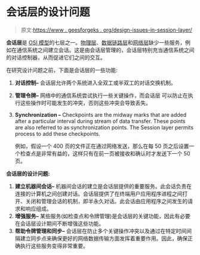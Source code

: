 # 会话层的设计问题

> 原文:[https://www . geesforgeks . org/design-issues-in-session-layer/](https://www.geeksforgeeks.org/design-issues-in-session-layer/)

**会话层**是 [OSI 模型](https://www.geeksforgeeks.org/c-plus-plus/)的七层之一。[物理层](https://practice.geeksforgeeks.org/problems/explain-working-of-physical-layer)、[数据链路层](https://www.geeksforgeeks.org/data-link-layer-in-osi-model/)和[网络层](https://www.geeksforgeeks.org/design-issues-in-network-layer/)缺少一些服务，例如在通信系统之间建立会话。这是由会话层管理的，会话层特别充当通信系统之间的对话控制器，从而促进它们之间的交互。

在研究设计问题之前，下面是会话层的一些功能:

1.  **对话控制–**
    会话层允许两个系统进入全双工或半双工的对话交换机制。
2.  **管理令牌–**
    网络中的通信系统尝试执行一些关键操作，而会话层
    可以防止在执行这些操作时可能发生的冲突，否则这些冲突会导致丢失。
3.  **Synchronization –**
    Checkpoints are the midway marks that are added after a particular interval during stream of data
    transfer. These points are also referred to as synchronization points. The Session layer permits process to add these checkpoints.

    例如，假设一个 400 页的文件正在通过网络发送，那么在每 50 页之后设置一个检查点是非常有益的，这样只有在前一页被接收和确认时才发送下一个 50 页。

**会话层的设计问题:**

1.  **建立机器间会话–**
    机器间会话的建立是会话层提供的重要服务。此会话负责在连接的计算机之间创建对话。会话层提供了在终端用户应用程序进程之间打开、关闭和管理会话的机制，即半永久对话。此会话由应用程序之间发生的请求和响应组成。
2.  **增强服务–**
    某些服务(如检查点和令牌管理)是会话层的关键功能，因此有必要在会话层设计期间不断增强这些功能。
3.  **帮助令牌管理和同步–**
    会话层在防止多个关键操作冲突以及通过在特定时间间隔建立同步点来确保更好的网络数据传输方面发挥着重要作用。因此，确保正确执行这些服务变得非常重要。